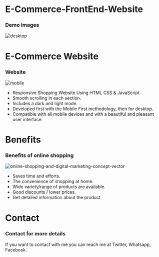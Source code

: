 # E-Commerce-FrontEnd-Website
### Demo images
![desktop](https://github.com/Mahalakshmi16203/E-Commerce-FrontEnd-Website/assets/127277545/d21877fa-9a0a-42bf-9b9e-4c6cb9f46aa6)

# E-Commerce Website
### Website
![mobile](https://github.com/Mahalakshmi16203/E-Commerce-FrontEnd-Website/assets/127277545/56256645-6415-4f84-a3c8-0eaa7a3abaf9)
- Responsive Shopping Website Using HTML CSS & JavaScript
- Smooth scrolling in each section.
- Includes a dark and light mode.
- Developed first with the Mobile First methodology, then for desktop.
- Compatible with all mobile devices and with a beautiful and pleasant user interface.
 
 # Benefits 
 ### Benefits of online shopping
 ![online-shopping-and-digital-marketing-concept-vector](https://github.com/Mahalakshmi16203/E-Commerce-FrontEnd-Website/assets/127277545/a3b4a18a-e097-48fd-b061-e2080dd37e17)
 - Saves time and efforts.
 - The convenience of shopping at home.
 - Wide variety/range of products are available.
 - Good discounts / lower prices.
 - Get detailed information about the product.

# Contact 
### Contact for more details
If you want to contact with me you can reach me at Twitter, Whatsapp, Facebook.
